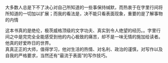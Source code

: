 
大多数人总是下不了决心对自己所知道的一些事保持缄默，而热衷于在字里行间将所知道的一切加以扩展；而我的看法是，决不能只看表面现象，重要的是了解事物的内情


这本书真的是绝伦，极茨威格顶级的文字功夫、真实到令人绝望的经历。。字里行间之中是完完全全能感受到他的内心极致的痛苦，却不是一味无情的施加给读者。他真的好爱昨日的世界。    
真真正正的大师，值得学习，他对生活的热情、对名利、政治的谨慎，对写作以及自我的严格要求，当然还有“最流于表面”的写作技巧。
